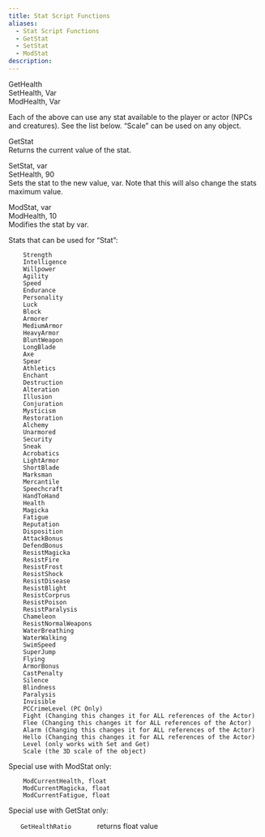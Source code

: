 ```yaml
---
title: Stat Script Functions
aliases:
  - Stat Script Functions
  - GetStat
  - SetStat
  - ModStat
description:
---
```

GetHealth  
SetHealth, Var  
ModHealth, Var  

Each of the above can use any stat available to the player or actor (NPCs and creatures). See the list below. “Scale” can be used on any object.

GetStat  
Returns the current value of the stat.

SetStat, var  
SetHealth, 90  
Sets the stat to the new value, var. Note that this will also change the stats maximum value.  

ModStat, var  
ModHealth, 10  
Modifies the stat by var.  

Stats that can be used for “Stat”:  
```
	Strength
	Intelligence
	Willpower
	Agility
	Speed
	Endurance
	Personality
	Luck
	Block
	Armorer
	MediumArmor
	HeavyArmor
	BluntWeapon
	LongBlade
	Axe
	Spear
	Athletics
	Enchant
	Destruction
	Alteration
	Illusion
	Conjuration
	Mysticism
	Restoration
	Alchemy
	Unarmored
	Security
	Sneak
	Acrobatics
	LightArmor
	ShortBlade
	Marksman
	Mercantile
	Speechcraft
	HandToHand
	Health
	Magicka
	Fatigue
	Reputation
	Disposition
	AttackBonus
	DefendBonus
	ResistMagicka
	ResistFire
	ResistFrost
	ResistShock
	ResistDisease
	ResistBlight
	ResistCorprus
	ResistPoison
	ResistParalysis
	Chameleon
	ResistNormalWeapons
	WaterBreathing
	WaterWalking
	SwimSpeed
	SuperJump
	Flying
	ArmorBonus
	CastPenalty
	Silence
	Blindness
	Paralysis
	Invisible
	PCCrimeLevel (PC Only)
	Fight (Changing this changes it for ALL references of the Actor)
	Flee (Changing this changes it for ALL references of the Actor)
	Alarm (Changing this changes it for ALL references of the Actor)
	Hello (Changing this changes it for ALL references of the Actor)
	Level (only works with Set and Get)
	Scale (the 3D scale of the object)
```

Special use with ModStat only:

```
	ModCurrentHealth, float
	ModCurrentMagicka, float
	ModCurrentFatigue, float
```

Special use with GetStat only:

&nbsp; &nbsp; &nbsp; `GetHealthRatio` &nbsp; &nbsp; &nbsp; &nbsp; &nbsp; &nbsp; returns float value
